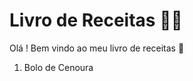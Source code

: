 # Livro de Receitas :man_cook:

Olá ! Bem vindo ao meu livro de receitas :wave:

1.  Bolo de Cenoura

